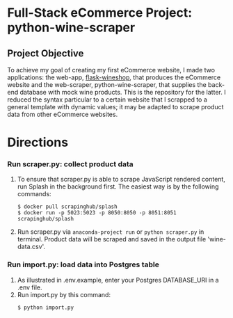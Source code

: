 # Full-Stack eCommerce Project: python-wine-scraper
## Project Objective
To achieve my goal of creating my first eCommerce website, I made two applications: 
the web-app, [flask-wineshop](https://github.com/eriklolson/flask-wineshop), that produces the eCommerce website and
the web-scraper, python-wine-scraper, that supplies the back-end database with mock wine products. This is the repository
for the latter. I reduced the syntax particular to a certain website that I scrapped to a general template with dynamic 
values; it may be adapted to scrape product data from other eCommerce websites.

# Directions
### Run scraper.py: collect product data
1. To ensure that scraper.py is able to scrape JavaScript rendered content, run Splash in the background first. The easiest 
   way is by the following commands:
    ```angular2htmlc
    $ docker pull scrapinghub/splash
    $ docker run -p 5023:5023 -p 8050:8050 -p 8051:8051 scrapinghub/splash
    ```
2. Run scraper.py via `anaconda-project run` or `python scraper.py` in terminal. 
   Product data will be scraped and saved in the output file 'wine-data.csv'.

### Run import.py: load data into Postgres table
1. As illustrated in .env.example, enter your Postgres DATABASE_URI in a .env file.
2. Run import.py by this command:
    ```angular2html
    $ python import.py
    ```